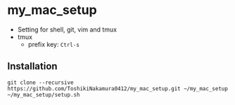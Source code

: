 # my_mac_setup
- Setting for shell, git, vim and tmux
- tmux
  - prefix key: `Ctrl-s`
## Installation
```
git clone --recursive https://github.com/ToshikiNakamura0412/my_mac_setup.git ~/my_mac_setup
~/my_mac_setup/setup.sh
```
